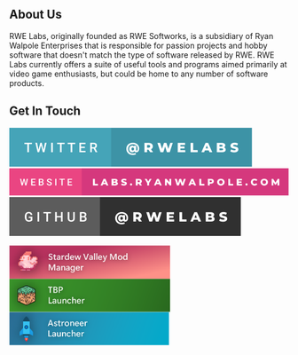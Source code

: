 ## About Us
RWE Labs, originally founded as RWE Softworks, is a subsidiary of Ryan Walpole Enterprises that is responsible for passion projects and hobby software that doesn't match the type of software released by RWE. RWE Labs currently offers a suite of useful tools and programs aimed primarily at video game enthusiasts, but could be home to any number of software products.

## Get In Touch
[![Twitter](https://raw.githubusercontent.com/RWELabs/RWELabs/e99d6b4c47d9e536b9ae072a7df72e62c1fa91fe/images/twitter-%40rwelabs.svg)](https://twitter.com/RWELabs)
[![Website](https://raw.githubusercontent.com/RWELabs/RWELabs/e99d6b4c47d9e536b9ae072a7df72e62c1fa91fe/images/website-labs.ryanwalpole.com.svg)](https://labs.ryanwalpole.com)
[![GitHub](https://raw.githubusercontent.com/RWELabs/RWELabs/7242f34ddf138ff91b157c41cc3afe298a43d001/images/github-%40rwelabs.svg)](https://github.com/RWELabs)

<a href="https://github.com/RWELabs/RWELabs/stardew.md"><img src= "https://github.com/RWELabs/RWELabs/blob/main/images/StardewModManagerBanner.png?raw=true" height=60px align=left></a>
<a href="https://github.com/RWELabs/RWELabs/tbp.md"><img src="https://github.com/RWELabs/RWELabs/blob/main/images/TBPLauncherBanner.png?raw=true" height=60px align=left></a>

<a href="https://github.com/RWELabs/RWELabs/astro.md"><a href=""><img src="https://github.com/RWELabs/RWELabs/blob/main/images/AstoneerLauncherBanner.png?raw=true" height=60px padding=20px,0px,0px,0px></a>

<!--
**RWELabs/RWELabs** is a ✨ _special_ ✨ repository because its `README.md` (this file) appears on your GitHub profile.

Here are some ideas to get you started:

- 🔭 I’m currently working on ...
- 🌱 I’m currently learning ...
- 👯 I’m looking to collaborate on ...
- 🤔 I’m looking for help with ...
- 💬 Ask me about ...
- 📫 How to reach me: ...
- 😄 Pronouns: ...
- ⚡ Fun fact: ...
-->
